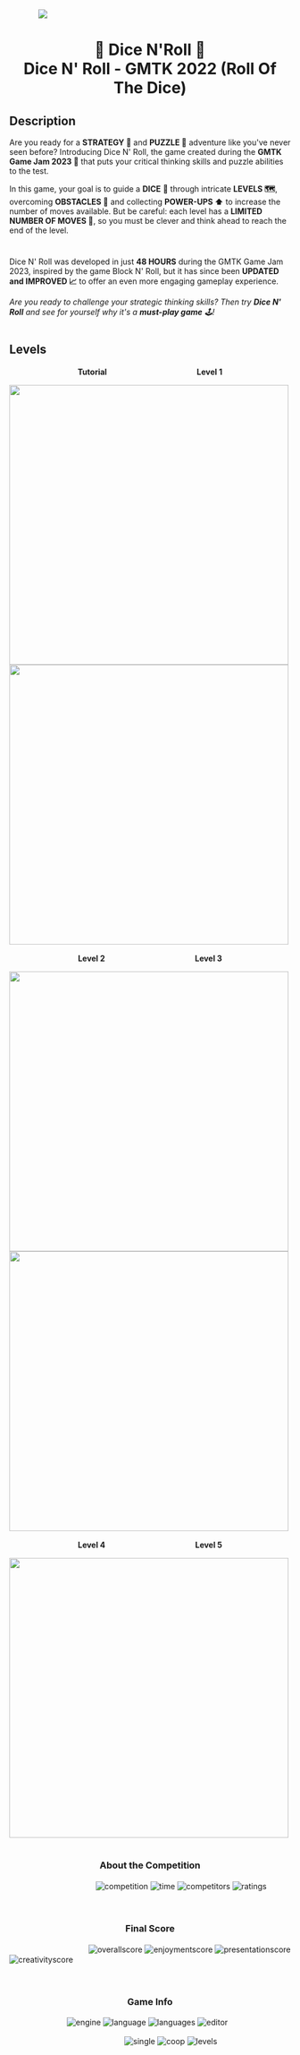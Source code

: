 ㅤㅤㅤㅤ<img src='https://i.postimg.cc/9fJ7WbJ2/Dice-N-Roll-Logo-No-Shadow.png' align="center"></img>

<h1 align="center"> 🎲 Dice N'Roll 🎲 <br> Dice N' Roll - GMTK 2022 (Roll Of The Dice)</h1>

## Description

Are you ready for a **STRATEGY 🧠** and **PUZZLE 🧩** adventure like you've never seen before? Introducing Dice N' Roll, the game created during the **GMTK Game Jam 2023 🫙** that puts your critical thinking skills and puzzle abilities to the test.

In this game, your goal is to guide a **DICE** 🎲 through intricate <b>LEVELS 🗺️</b>, overcoming **OBSTACLES 🧱** and collecting **POWER-UPS ⬆️** to increase the number of moves available. But be careful: each level has a **LIMITED NUMBER OF MOVES 🔢**, so you must be clever and think ahead to reach the end of the level.

#
 
Dice N' Roll was developed in just **48 HOURS** during the GMTK Game Jam 2023, inspired by the game Block N' Roll, but it has since been **UPDATED and IMPROVED 📈** to offer an even more engaging gameplay experience. 
  
<i>Are you ready to challenge your strategic thinking skills? Then try **Dice N' Roll** and see for yourself why it's a **must-play game** 🕹️!</i>

#
  
## Levels

**<p align="center">Tutorial ㅤㅤㅤㅤㅤㅤㅤㅤㅤㅤㅤㅤ Level 1</p>**

<img style="width: 500px" src="https://img.itch.zone/aW1hZ2UvMTYxNDgxMi85NTI5OTgxLnBuZw==/250x600/OM4BnA.png"> <img style="width: 500px" src="https://img.itch.zone/aW1hZ2UvMTYxNDgxMi85NTI5OTc3LnBuZw==/250x600/k37UcA.png">

**<p align="center">Level 2 ㅤㅤㅤㅤㅤㅤㅤㅤㅤㅤㅤㅤ Level 3</p>**

<img style="width: 500px" src="https://img.itch.zone/aW1hZ2UvMTYxNDgxMi85NTI5OTc4LnBuZw==/250x600/Mswo%2Fh.png"> <img style="width: 500px" src="https://img.itch.zone/aW1hZ2UvMTYxNDgxMi85NTI5OTc5LnBuZw==/250x600/PnqRRS.png">

**<p align="center">Level 4 ㅤㅤㅤㅤㅤㅤㅤㅤㅤㅤㅤㅤ Level 5</p>**

<img style="width: 500px" src="https://img.itch.zone/aW1hZ2UvMTYxNDgxMi85NTI5OTgwLnBuZw==/250x600/nCiZsb.png">

#

**<h3 align="center">About the Competition</h3>**

ㅤㅤㅤㅤㅤㅤㅤㅤㅤㅤㅤㅤ![competition](https://img.shields.io/badge/Competition-GMTK%202022-red)
![time](https://img.shields.io/badge/Time-48h-blueviolet)
![competitors](https://img.shields.io/badge/Competitors-6.1k-informational)
![ratings](https://img.shields.io/badge/Ratings-20-lightblue)

ㅤ
ㅤ
ㅤ

**<h3 align="center">Final Score</h3>**

ㅤㅤㅤㅤㅤㅤㅤㅤㅤㅤㅤ![overallscore](https://img.shields.io/badge/Overall-%231388-success)
![enjoymentscore](https://img.shields.io/badge/Enjoyment-%23359-yellow)
![presentationscore](https://img.shields.io/badge/Presentation-%231663-orange)
![creativityscore](https://img.shields.io/badge/Creativity-%232805-red)

ㅤ
ㅤ
ㅤ

**<h3 align="center">Game Info</h3>**

ㅤㅤㅤㅤㅤㅤㅤㅤ![engine](https://img.shields.io/badge/Game%20Engine-Unity-blueviolet)
![language](https://img.shields.io/badge/Programming%20Language-C%23-red)
![languages](https://img.shields.io/badge/Translations-English%20/%20Italian-informational)
![editor](https://img.shields.io/badge/Level%20Editor-✔-green)

ㅤㅤㅤㅤㅤㅤㅤㅤㅤㅤㅤㅤㅤㅤㅤㅤ![single](https://img.shields.io/badge/Singleplayer-✔-green)
![coop](https://img.shields.io/badge/Local/Online%20Coop-✔-green)
![levels](https://img.shields.io/badge/Level%20Count-5-lightblue)

